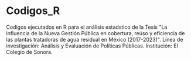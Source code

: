 # Codigos_R
Codigos ejecutados en R para el análisis estadstico de la Tesis "La influencia de la Nueva Gestión Pública en cobertura, reúso y eficiencia de las plantas tratadoras de agua residual en México (2017-2023)". Línea de investigación: Análisis y Evaluación de Políticas Públicas. Institución: El Colegio de Sonora.
